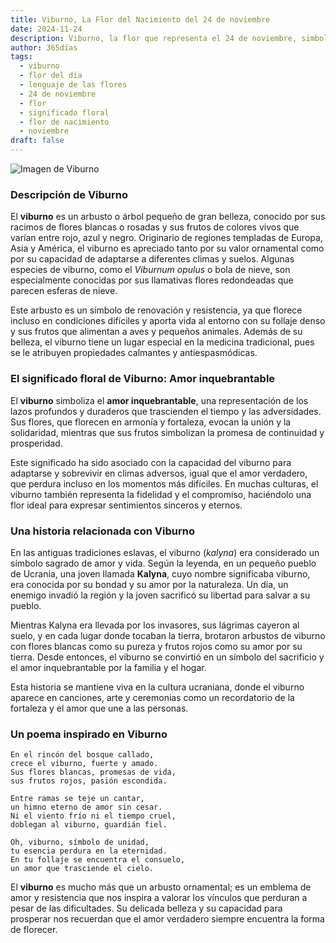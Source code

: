```yaml
---
title: Viburno, La Flor del Nacimiento del 24 de noviembre
date: 2024-11-24
description: Viburno, la flor que representa el 24 de noviembre, simboliza Amor inquebrantable. Descubre su fascinante historia, significado en el lenguaje de las flores y una poesía que celebra su belleza.
author: 365días
tags:
  - viburno
  - flor del día
  - lenguaje de las flores
  - 24 de noviembre
  - flor
  - significado floral
  - flor de nacimiento
  - noviembre
draft: false
---
```



![Imagen de Viburno](https://cdn.pixabay.com/photo/2019/05/19/21/28/viburnum-4215322_640.jpg#center)


### Descripción de Viburno

El **viburno** es un arbusto o árbol pequeño de gran belleza, conocido por sus racimos de flores blancas o rosadas y sus frutos de colores vivos que varían entre rojo, azul y negro. Originario de regiones templadas de Europa, Asia y América, el viburno es apreciado tanto por su valor ornamental como por su capacidad de adaptarse a diferentes climas y suelos. Algunas especies de viburno, como el _Viburnum opulus_ o bola de nieve, son especialmente conocidas por sus llamativas flores redondeadas que parecen esferas de nieve.

Este arbusto es un símbolo de renovación y resistencia, ya que florece incluso en condiciones difíciles y aporta vida al entorno con su follaje denso y sus frutos que alimentan a aves y pequeños animales. Además de su belleza, el viburno tiene un lugar especial en la medicina tradicional, pues se le atribuyen propiedades calmantes y antiespasmódicas.

### El significado floral de Viburno: Amor inquebrantable

El **viburno** simboliza el **amor inquebrantable**, una representación de los lazos profundos y duraderos que trascienden el tiempo y las adversidades. Sus flores, que florecen en armonía y fortaleza, evocan la unión y la solidaridad, mientras que sus frutos simbolizan la promesa de continuidad y prosperidad.

Este significado ha sido asociado con la capacidad del viburno para adaptarse y sobrevivir en climas adversos, igual que el amor verdadero, que perdura incluso en los momentos más difíciles. En muchas culturas, el viburno también representa la fidelidad y el compromiso, haciéndolo una flor ideal para expresar sentimientos sinceros y eternos.

### Una historia relacionada con Viburno

En las antiguas tradiciones eslavas, el viburno (_kalyna_) era considerado un símbolo sagrado de amor y vida. Según la leyenda, en un pequeño pueblo de Ucrania, una joven llamada **Kalyna**, cuyo nombre significaba viburno, era conocida por su bondad y su amor por la naturaleza. Un día, un enemigo invadió la región y la joven sacrificó su libertad para salvar a su pueblo.

Mientras Kalyna era llevada por los invasores, sus lágrimas cayeron al suelo, y en cada lugar donde tocaban la tierra, brotaron arbustos de viburno con flores blancas como su pureza y frutos rojos como su amor por su tierra. Desde entonces, el viburno se convirtió en un símbolo del sacrificio y el amor inquebrantable por la familia y el hogar.

Esta historia se mantiene viva en la cultura ucraniana, donde el viburno aparece en canciones, arte y ceremonias como un recordatorio de la fortaleza y el amor que une a las personas.

### Un poema inspirado en Viburno

```
En el rincón del bosque callado,  
crece el viburno, fuerte y amado.  
Sus flores blancas, promesas de vida,  
sus frutos rojos, pasión escondida.

Entre ramas se teje un cantar,  
un himno eterno de amor sin cesar.  
Ni el viento frío ni el tiempo cruel,  
doblegan al viburno, guardián fiel.

Oh, viburno, símbolo de unidad,  
tu esencia perdura en la eternidad.  
En tu follaje se encuentra el consuelo,  
un amor que trasciende el cielo.
```

El **viburno** es mucho más que un arbusto ornamental; es un emblema de amor y resistencia que nos inspira a valorar los vínculos que perduran a pesar de las dificultades. Su delicada belleza y su capacidad para prosperar nos recuerdan que el amor verdadero siempre encuentra la forma de florecer.

